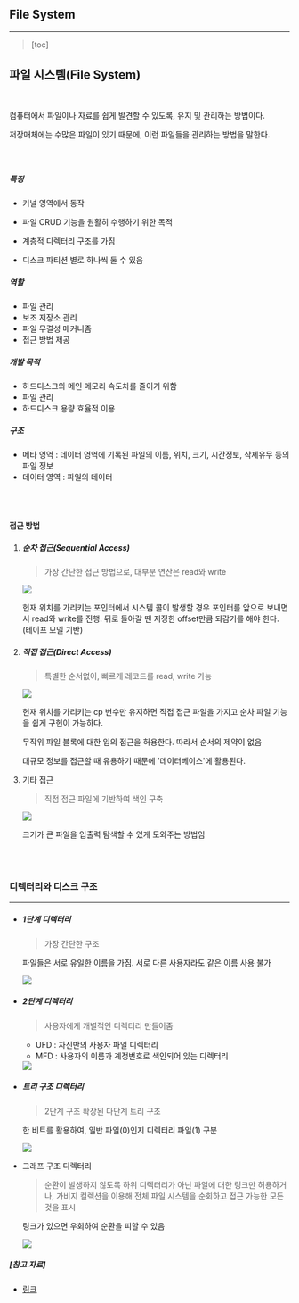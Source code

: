 ## File System

-----------

> [toc]



## 파일 시스템(File System)

<br>

컴퓨터에서 파일이나 자료를 쉽게 발견할 수 있도록, 유지 및 관리하는 방법이다.

저장매체에는 수많은 파일이 있기 때문에, 이런 파일들을 관리하는 방법을 말한다.

##### <br>

##### 특징

- 커널 영역에서 동작
- 파일 CRUD 기능을 원활히 수행하기 위한 목적

- 계층적 디렉터리 구조를 가짐
- 디스크 파티션 별로 하나씩 둘 수 있음

##### 역할

- 파일 관리
- 보조 저장소 관리
- 파일 무결성 메커니즘
- 접근 방법 제공

##### 개발 목적

- 하드디스크와 메인 메모리 속도차를 줄이기 위함
- 파일 관리
- 하드디스크 용량 효율적 이용

##### 구조

- 메타 영역 : 데이터 영역에 기록된 파일의 이름, 위치, 크기, 시간정보, 삭제유무 등의 파일 정보
- 데이터 영역 : 파일의 데이터

<br>

<br>

#### 접근 방법

1. ##### 순차 접근(Sequential Access)

   > 가장 간단한 접근 방법으로, 대부분 연산은 read와 write

   <img src="https://noep.github.io/2016/02/23/10th-filesystem/10.1.png">

   현재 위치를 가리키는 포인터에서 시스템 콜이 발생할 경우 포인터를 앞으로 보내면서 read와 write를 진행. 뒤로 돌아갈 땐 지정한 offset만큼 되감기를 해야 한다. (테이프 모델 기반)

2. ##### 직접 접근(Direct Access)

   > 특별한 순서없이, 빠르게 레코드를 read, write 가능

   <img src="https://noep.github.io/2016/02/23/10th-filesystem/10.2.png">

   현재 위치를 가리키는 cp 변수만 유지하면 직접 접근 파일을 가지고 순차 파일 기능을 쉽게 구현이 가능하다.

   무작위 파일 블록에 대한 임의 접근을 허용한다. 따라서 순서의 제약이 없음

   대규모 정보를 접근할 때 유용하기 때문에 '데이터베이스'에 활용된다.

3. 기타 접근

   > 직접 접근 파일에 기반하여 색인 구축

   <img src="https://noep.github.io/2016/02/23/10th-filesystem/10.3.png">

   크기가 큰 파일을 입출력 탐색할 수 있게 도와주는 방법임

<br>

<br>

### 디렉터리와 디스크 구조

---

- ##### 1단계 디렉터리

  > 가장 간단한 구조

  파일들은 서로 유일한 이름을 가짐. 서로 다른 사용자라도 같은 이름 사용 불가

  <img src="https://noep.github.io/2016/02/23/10th-filesystem/10.5.png">

- ##### 2단계 디렉터리

  > 사용자에게 개별적인 디렉터리 만들어줌

  - UFD : 자신만의 사용자 파일 디렉터리
  - MFD : 사용자의 이름과 계정번호로 색인되어 있는 디렉터리

  <img src="https://noep.github.io/2016/02/23/10th-filesystem/10.6.png">

- ##### 트리 구조 디렉터리

  > 2단계 구조 확장된 다단계 트리 구조

  한 비트를 활용하여, 일반 파일(0)인지 디렉터리 파일(1) 구분

  <img src="https://noep.github.io/2016/02/23/10th-filesystem/10.7.png">

- 그래프 구조 디렉터리

  > 순환이 발생하지 않도록 하위 디렉터리가 아닌 파일에 대한 링크만 허용하거나, 가비지 컬렉션을 이용해 전체 파일 시스템을 순회하고 접근 가능한 모든 것을 표시

  링크가 있으면 우회하여 순환을 피할 수 있음

  <img src="https://noep.github.io/2016/02/23/10th-filesystem/10.9.png">













##### [참고 자료]

- [링크]( https://noep.github.io/2016/02/23/10th-filesystem/ )